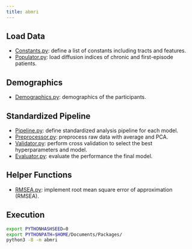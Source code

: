 ```yaml
---
title: abmri
---
```


## Load Data

- [Constants.py](Constants.py): define a list of constants including tracts and features.
- [Populator.py](Populator.py): load diffusion indices of chronic and first-episode patients.

## Demographics

- [Demographics.py](Demographics.py): demographics of the participants.

## Standardized Pipeline

- [Pipeline.py](Pipeline.py): define standardized analysis pipeline for each model.
- [Preprocessor.py](Preprocessor.py): preprocess raw data with average and PCA.
- [Validator.py](Validator.py): perform cross validation to select the best hyperparameters and model.
- [Evaluator.py](Evaluator.py): evaluate the performance the final model.

## Helper Functions

- [RMSEA.py](RMSEA.py): implement root mean square error of approximation (RMSEA).

## Execution

```bash
export PYTHONHASHSEED=0
export PYTHONPATH=$HOME/Documents/Packages/
python3 -B -m abmri
```
